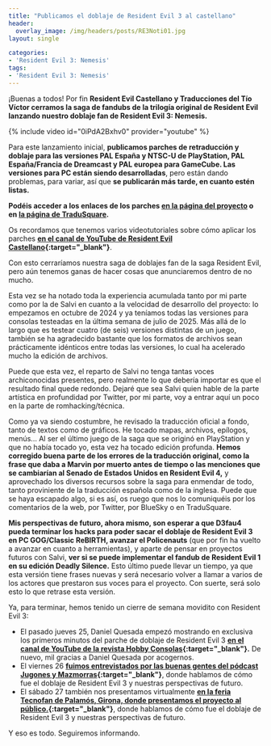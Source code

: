 ```yaml
---
title: "Publicamos el doblaje de Resident Evil 3 al castellano"
header:
  overlay_image: /img/headers/posts/RE3Noti01.jpg
layout: single

categories:
- 'Resident Evil 3: Nemesis'
tags:
- 'Resident Evil 3: Nemesis'
---
```


¡Buenas a todos! Por fin **Resident Evil Castellano y Traducciones del Tío Víctor cerramos la saga de fandubs de la trilogía original de Resident Evil 
lanzando nuestro doblaje fan de Resident Evil 3: Nemesis.**

{% include video id="0iPdA2Bxhv0" provider="youtube" %}

Para este lanzamiento inicial, **publicamos parches de retraducción y doblaje para las versiones PAL España y NTSC-U de PlayStation, PAL España/Francia 
de Dreamcast y PAL europea para GameCube. Las versiones para PC están siendo desarrolladas**, pero están dando problemas, para variar, así que 
**se publicarán más tarde, en cuanto estén listas.**

**Podéis acceder a los enlaces de los parches [en la página del proyecto](https://tiovictor.romhackhispano.org/resident-evil-3-nemesis/) o en [la página de TraduSquare](https://tradusquare.es/proyectos/resident-evil-3-nemesis/).**

Os recordamos que tenemos varios videotutoriales sobre cómo aplicar los parches **[en el canal de YouTube de Resident Evil Castellano](https://www.youtube.com/@RESIDENTEVILCASTELLANO/videos){:target="_blank"}**.

Con esto cerraríamos nuestra saga de doblajes fan de la saga Resident Evil, pero aún tenemos ganas de hacer cosas que anunciaremos dentro de no mucho.

Esta vez se ha notado toda la experiencia acumulada tanto por mi parte como por la de Salvi en cuanto a la velocidad de desarrollo del proyecto: lo 
empezamos en octubre de 2024 y ya teníamos todas las versiones para consolas testeadas en la última semana de julio de 2025. Más allá de lo largo que es 
testear cuatro (de seis) versiones distintas de un juego, también se ha agradecido bastante que los formatos de archivos sean prácticamente idénticos 
entre todas las versiones, lo cual ha acelerado mucho la edición de archivos.

Puede que esta vez, el reparto de Salvi no tenga tantas voces archiconocidas presentes, pero realmente lo que debería importar es que el resultado final 
quede redondo. Dejaré que sea Salvi quien hable de la parte artística en profundidad por Twitter, por mi parte, voy a entrar aquí un poco en la parte de 
romhacking/técnica.

Como ya va siendo costumbre, he revisado la traducción oficial a fondo, tanto de textos como de gráficos. He tocado mapas, archivos, epílogos, menús...
Al ser el último juego de la saga que se originó en PlayStation y que no había tocado yo, esta vez ha tocado edición profunda. **Hemos corregido buena parte 
de los errores de la traducción original, como la frase que daba a Marvin por muerto antes de tiempo o las menciones que se cambiarían al Senado de Estados 
Unidos en Resident Evil 4,** y aprovechado los diversos recursos sobre la saga para enmendar de todo, tanto proviniente de la traducción española como de la 
inglesa. Puede que se haya escapado algo, si es así, os ruego que nos lo comuniquéis por los comentarios de la web, por Twitter, por BlueSky o en TraduSquare.

**Mis perspectivas de futuro, ahora mismo, son esperar a que D3fau4 pueda terminar los hacks para poder sacar el doblaje de Resident Evil 3 en PC GOG/Classic 
ReBIRTH, avanzar el Policenauts** (que por fin ha vuelto a avanzar en cuanto a herramientas), y aparte de pensar en proyectos futuros con Salvi, **ver si se 
puede implementar el fandub de Resident Evil 1 en su edición Deadly Silence.** Esto último puede llevar un tiempo, ya que esta versión tiene frases nuevas y 
será necesario volver a llamar a varios de los actores que prestaron sus voces para el proyecto. Con suerte, será solo esto lo que retrase esta versión.

Ya, para terminar, hemos tenido un cierre de semana movidito con Resident Evil 3:
 - El pasado jueves 25, Daniel Quesada empezó mostrando en exclusiva los primeros minutos del parche de doblaje de Resident Evil 3 
 **[en el canal de YouTube de la revista Hobby Consolas](https://www.youtube.com/watch?v=jT_bopxnu3M){:target="_blank"}.** De nuevo, mil gracias a Daniel Quesada por acogernos.
 - El viernes 26 **[fuimos entrevistados por las buenas gentes del pódcast Jugones y Mazmorras](https://www.youtube.com/watch?v=gf5DdYVVJxA){:target="_blank"}**, donde hablamos
 de cómo fue el doblaje de Resident Evil 3 y nuestras perspectivas de futuro.
 - El sábado 27 también nos presentamos virtualmente **[en la feria Tecnofan de Palamós, Girona, donde presentamos el proyecto al público.](https://www.twitch.tv/elrydergamerotaku/){:target="_blank"}**, donde hablamos
 de cómo fue el doblaje de Resident Evil 3 y nuestras perspectivas de futuro.

Y eso es todo. Seguiremos informando.

